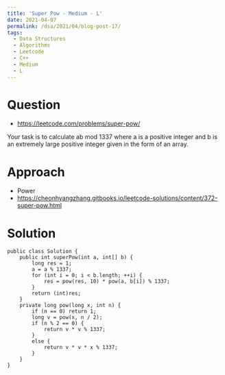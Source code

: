 ```yaml
---
title: 'Super Pow - Medium - L'
date: 2021-04-07
permalink: /dsa/2021/04/blog-post-17/
tags:
  - Data Structures
  - Algorithms
  - Leetcode
  - C++
  - Medium
  - L
---
```


# Question

- https://leetcode.com/problems/super-pow/

Your task is to calculate ab mod 1337 where a is a positive integer and b is an extremely large positive integer given in the form of an array.

# Approach

- Power
- https://cheonhyangzhang.gitbooks.io/leetcode-solutions/content/372-super-pow.html


# Solution
```
public class Solution {
    public int superPow(int a, int[] b) {
        long res = 1;
        a = a % 1337;
        for (int i = 0; i < b.length; ++i) {
            res = pow(res, 10) * pow(a, b[i]) % 1337;
        }
        return (int)res;
    }
    private long pow(long x, int n) {
        if (n == 0) return 1;
        long v = pow(x, n / 2);
        if (n % 2 == 0) {
            return v * v % 1337;
        } 
        else {
            return v * v * x % 1337;
        }
    }
}
```